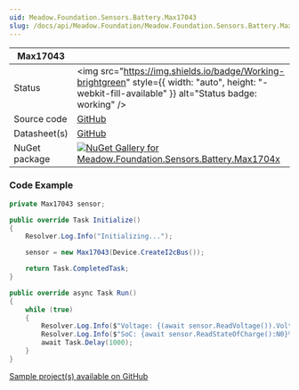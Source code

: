 ```yaml
---
uid: Meadow.Foundation.Sensors.Battery.Max17043
slug: /docs/api/Meadow.Foundation/Meadow.Foundation.Sensors.Battery.Max17043
---
```


| Max17043 | |
|--------|--------|
| Status | <img src="https://img.shields.io/badge/Working-brightgreen" style={{ width: "auto", height: "-webkit-fill-available" }} alt="Status badge: working" /> |
| Source code | [GitHub](https://github.com/WildernessLabs/Meadow.Foundation/tree/main/Source/Meadow.Foundation.Peripherals/Sensors.Battery.Max1704x) |
| Datasheet(s) | [GitHub](https://github.com/WildernessLabs/Meadow.Foundation/tree/main/Source/Meadow.Foundation.Peripherals/Sensors.Battery.Max1704x/Datasheet) |
| NuGet package | <a href="https://www.nuget.org/packages/Meadow.Foundation.Sensors.Battery.Max1704x/" target="_blank"><img src="https://img.shields.io/nuget/v/Meadow.Foundation.Sensors.Battery.Max1704x.svg?label=Meadow.Foundation.Sensors.Battery.Max1704x" alt="NuGet Gallery for Meadow.Foundation.Sensors.Battery.Max1704x" /></a> |
### Code Example

```csharp
private Max17043 sensor;

public override Task Initialize()
{
    Resolver.Log.Info("Initializing...");

    sensor = new Max17043(Device.CreateI2cBus());

    return Task.CompletedTask;
}

public override async Task Run()
{
    while (true)
    {
        Resolver.Log.Info($"Voltage: {(await sensor.ReadVoltage()).Volts:N2}V ");
        Resolver.Log.Info($"SoC: {await sensor.ReadStateOfCharge():N0}% ");
        await Task.Delay(1000);
    }
}

```

[Sample project(s) available on GitHub](https://github.com/WildernessLabs/Meadow.Foundation/tree/main/Source/Meadow.Foundation.Peripherals/Sensors.Battery.Max1704x/Samples/Max17043_Sample)


